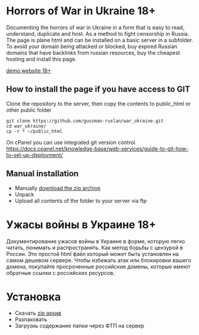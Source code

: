 
# Horrors of War in Ukraine 18+

Documenting the horrors of war in Ukraine in a form that is easy to read, understand, duplicate and host. 
As a method to fight censorship in Russia. The page is plane html and can be installed on a basic server in a subfolder. 
To avoid your domain being attacked or blocked, buy expired Russian domains that have backlinks from russian resources, buy the cheapest hosting and install this page.

[demo website 18+](https://gussman-ruslan.github.io/war_ukraine/)

## How to install the page if you have access to GIT

Clone the repository to the server, then copy the contents to public_html or other public folder
```
git clone https://github.com/gussman-ruslan/war_ukraine.git
cd war_ukraine/
cp -r * ~/public_html
```

On cPanel you can use integrated git version control.
https://docs.cpanel.net/knowledge-base/web-services/guide-to-git-how-to-set-up-deployment/

## Manual installation

* Manually [download the zip archive](https://github.com/gussman-ruslan/war_ukraine/archive/refs/heads/main.zip) 
* Unpack
* Upload all contents of the folder to your server via ftp



# Ужасы войны в Украине 18+ 

Документирование ужасов войны в Украине в форме, которую легко читать, понимать и распространять. Как метод борьбы с цензурой в России. Это простой html файл который может быть установлен на самом дешевом сервере. Чтобы избежать атак или блокировки вашего домена, покупайте просроченные российские домены, которые имеют обратные ссылки с российских ресурсов.


# Установка

* Скачать [zip архив](https://github.com/gussman-ruslan/war_ukraine/archive/refs/heads/main.zip) 
* Разпаковать
* Загрузиь содержание папки через ФТП на сервер
